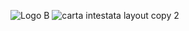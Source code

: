 ![Logo B](https://github.com/lordanubi/lordanubi.github.io/assets/60713616/f49bdfd0-7f71-4e07-b69a-7e567de57c01)
![carta intestata layout copy 2](https://github.com/lordanubi/lordanubi.github.io/assets/60713616/c9014450-7a30-4639-a7c6-eec40bb6e3f4)
